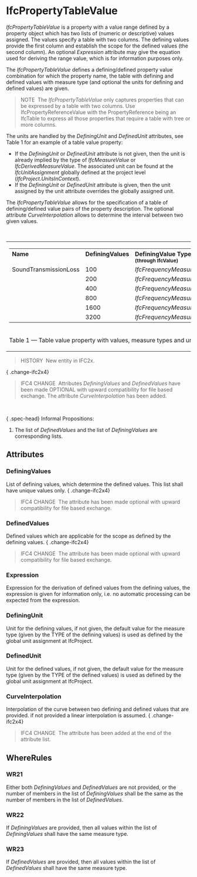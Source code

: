 # IfcPropertyTableValue

_IfcPropertyTableValue_ is a property with a value range defined by a property object which has two lists of (numeric or descriptive) values assigned. The values specify a table with two columns. The defining values provide the first column and establish the scope for the defined values (the second column). An optional _Expression_ attribute may give the equation used for deriving the range value, which is for information purposes only.

The _IfcPropertyTableValue_ defines a defining/defined property value combination for which the property name, the table with defining and defined values with measure type (and optional the units for defining and defined values) are given.

> NOTE&nbsp; The _IfcPropertyTableValue_ only captures properties that can be expressed by a table with two columns. Use IfcPropertyReferenceValue with the PropertyReference being an IfcTable to express all those properties that require a table with tree or more columns.

The units are handled by the _DefiningUnit_ and _DefinedUnit_ attributes, see Table 1 for an example of a table value property:

* If the _DefiningUnit_ or _DefinedUnit_ attribute is not given, then the unit is already implied by the type of _IfcMeasureValue_ or _IfcDerivedMeasureValue_. The associated unit can be found at the _IfcUnitAssignment_ globally defined at the project level (_IfcProject.UnitsInContext_). 
* If the _DefiningUnit_ or _DefinedUnit_ attribute is given, then the unit assigned by the unit attribute overrides the globally assigned unit. 

The _IfcPropertyTableValue_ allows for the specification of a table of defining/defined value pairs of the property description. The optional attribute _CurveInterpolation_ allows to determine the interval between two given values.

&nbsp;

<table>
 <tr>
  <td>
   <table class="gridtable">
    <tr valign="top">
     <th align="left" valign="top" width="20%">Name</th>
     <th align="left" valign="top" width="10%">DefiningValues</th>
     <th align="left" valign="top" width="20%">DefiningValue Type<br> <span style="font-size:smaller">(through IfcValue)</span></th>
     <th align="left" valign="top" width="10%">DefinedValues</th>
     <th align="left" valign="top" width="20%">DefinedValue Type<br> <span style="font-size:smaller">(through IfcValue)</span></th>
     <th align="left" valign="top" width="10%">DefingUnit</th>
     <th align="left" valign="top" width="10%">DefinedUnit</th>
    </tr>
    <tr valign="top">
     <td>SoundTransmissionLoss</td>
     <td>100</td>
     <td><em>IfcFrequencyMeasure</em></td>
     <td>20</td>
     <td><em>IfcNumericMeasure</em></td>
     <td>-</td>
     <td>dB</td>
    </tr>
    <tr valign="top">
     <td>&nbsp;
          </td>
     <td>200
          </td>
     <td><em>IfcFrequencyMeasure</em>
          </td>
     <td>42
          </td>
     <td><em>IfcNumericMeasure</em>
          </td>
     <td>&nbsp;
          </td>
     <td>&nbsp;
          </td>
        </tr>
        <tr valign="top">
     <td>&nbsp;
          </td>
     <td>400
          </td>
     <td><em>IfcFrequencyMeasure</em>
          </td>
     <td>46
          </td>
     <td><em>IfcNumericMeasure</em>
          </td>
     <td>&nbsp;
          </td>
     <td>&nbsp;
          </td>
        </tr>
        <tr valign="top">
     <td>&nbsp;
          </td>
     <td>800
          </td>
     <td><em>IfcFrequencyMeasure</em>
          </td>
     <td>56
          </td>
     <td><em>IfcNumericMeasure</em>
          </td>
     <td>&nbsp;
          </td>
     <td>&nbsp;
          </td>
        </tr>
        <tr valign="top">
     <td>&nbsp;
          </td>
     <td>1600
          </td>
     <td><em>IfcFrequencyMeasure</em>
          </td>
     <td>60
          </td>
     <td><em>IfcNumericMeasure</em>
          </td>
     <td>&nbsp;
          </td>
     <td>&nbsp;
          </td>
        </tr>
        <tr valign="top">
     <td>&nbsp;
          </td>
     <td>3200
          </td>
     <td><em>IfcFrequencyMeasure</em>
          </td>
     <td>65
          </td>
     <td><em>IfcNumericMeasure</em>
          </td>
     <td>&nbsp;
          </td>
     <td>&nbsp;
          </td>
        </tr>
   </table>
  </td>
 </tr>
 <tr>
  <td><p class="table">Table 1 &mdash; Table value property with values, measure types and units</p></td>
 </tr>
</table>

> HISTORY&nbsp; New entity in IFC2x.

{ .change-ifc2x4}
> IFC4 CHANGE&nbsp; Attributes _DefiningValues_ and _DefinedValues_ have been made OPTIONAL with upward compatibility for file based exchange. The attribute _CurveInterpolation_ has been added.

&nbsp;

{ .spec-head}
Informal Propositions:

1. The list of _DefinedValues_ and the list of _DefiningValues_ are corresponding lists.

## Attributes

### DefiningValues
List of defining values, which determine the defined values. This list shall have unique values only.
{ .change-ifc2x4}
> IFC4 CHANGE&nbsp; The attribute has been made optional with upward compatibility for file based exchange.

### DefinedValues
Defined values which are applicable for the scope as defined by the defining values.
{ .change-ifc2x4}
> IFC4 CHANGE&nbsp; The attribute has been made optional with upward compatibility for file based exchange.

### Expression
Expression for the derivation of defined values from the defining values, the expression is given for information only, i.e. no automatic processing can be expected from the expression.

### DefiningUnit
Unit for the defining values, if not given, the default value for the measure type (given by the TYPE of the defining values) is used as defined by the global unit assignment at IfcProject.

### DefinedUnit
Unit for the defined values, if not given, the default value for the measure type (given by the TYPE of the defined values) is used as defined by the global unit assignment at IfcProject.

### CurveInterpolation
Interpolation of the curve between two defining and defined values that are provided. if not provided a linear interpolation is assumed.
{ .change-ifc2x4}
> IFC4 CHANGE&nbsp; The attribute has been added at the end of the attribute list.

## WhereRules

### WR21
Either both _DefiningValues_ and _DefinedValues_ are not provided, or the number of members in the list of _DefiningValues_ shall be the same as the number of members in the list of _DefinedValues_.

### WR22
If _DefiningValues_ are provided, then all values within the list of _DefiningValues_ shall have the same measure type.

### WR23
If _DefinedValues_ are provided, then all values within the list of _DefinedValues_ shall have the same measure type.
